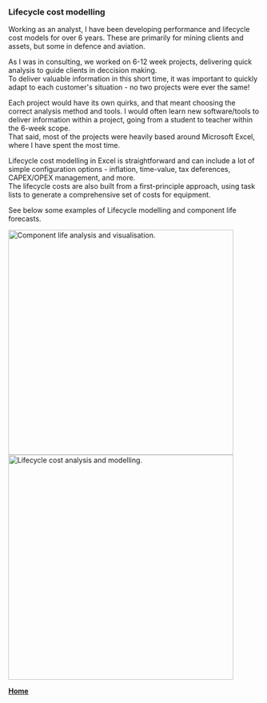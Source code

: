 ### Lifecycle cost modelling

Working as an analyst, I have been developing performance and lifecycle cost models for over 6 years. 
These are primarily for mining clients and assets, but some in defence and aviation. <br>



As I was in consulting, we worked on 6-12 week projects, delivering quick analysis to guide clients in deccision making. <br>
To deliver valuable information in this short time, it was important to quickly adapt to each customer's situation - no two projects were ever the same! <br>

Each project would have its own quirks, and that meant choosing the correct analysis method and tools. 
I would often learn new software/tools to deliver information within a project, going from a student to teacher within the 6-week scope. <br>
That said, most of the projects were heavily based around Microsoft Excel, where I have spent the most time. <br>

Lifecycle cost modelling in Excel is straightforward and can include a lot of simple configuration options - inflation, time-value, tax deferences, CAPEX/OPEX management, and more. <br>
The lifecycle costs are also built from a first-principle approach, using task lists to generate a comprehensive set of costs for equipment. <br>

See below some examples of Lifecycle modelling and component life forecasts. 

[<img src="./../../imgs/medium/component-lives.jpeg" alt="Component life analysis and visualisation." width="450">](./../../imgs/full/component-lives.jpeg)
[<img src="./../../imgs/medium/lifecycle-modelling.jpeg" alt="Lifecycle cost analysis and modelling." width="450">](./../../imgs/full/lifecycle-modelling.jpeg)


**[Home](./..)**


<link href="style.css" type="text/css" rel="stylesheet">
<style>td, th { border: none!important;} </style>
